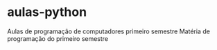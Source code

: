 # aulas-python
Aulas de programação de computadores primeiro semestre
 Matéria de programação do primeiro semestre
